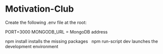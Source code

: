 # Motivation-Club

Create the following .env file at the root:

PORT=3000
MONGODB_URL = MongoDB address

npm install installs the missing packages
 
npm run-script dev launches the development environment
